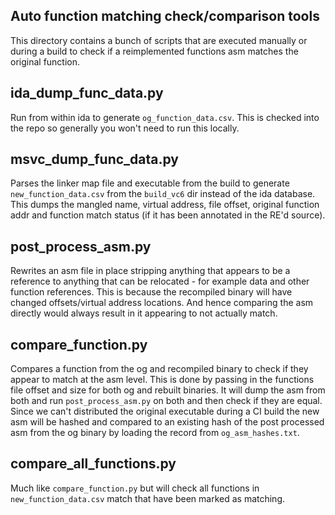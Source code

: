 ## Auto function matching check/comparison tools
This directory contains a bunch of scripts that are executed manually or during a build to check if a reimplemented functions asm matches the original function.

## ida_dump_func_data.py
Run from within ida to generate `og_function_data.csv`. This is checked into the repo so generally you won't need to run this locally.

## msvc_dump_func_data.py
Parses the linker map file and executable from the build to generate `new_function_data.csv` from the `build_vc6` dir instead of the ida database. This dumps the mangled name, virtual address, file offset, original function addr and function match status (if it has been annotated in the RE'd source).

## post_process_asm.py
Rewrites an asm file in place stripping anything that appears to be a reference to anything that can be relocated - for example data and other function references. This is because the recompiled binary will have changed offsets/virtual address locations. And hence comparing the asm directly would always result in it appearing to not actually match.

## compare_function.py
Compares a function from the og and recompiled binary to check if they appear to match at the asm level. This is done by passing in the functions file offset and size for both og and rebuilt binaries. It will dump the asm from both and run `post_process_asm.py` on both and then check if they are equal. Since we can't distributed the original executable during a CI build the new asm will be hashed and compared to an existing hash of the post processed asm from the og binary by loading the record from `og_asm_hashes.txt`.

## compare_all_functions.py
Much like `compare_function.py` but will check all functions in `new_function_data.csv` match that have been marked as matching.

